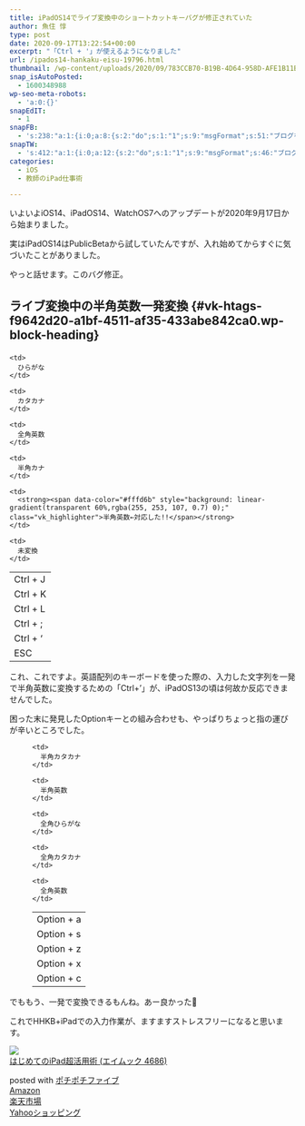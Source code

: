 ```yaml
---
title: iPadOS14でライブ変換中のショートカットキーバグが修正されていた
author: 魚住 惇
type: post
date: 2020-09-17T13:22:54+00:00
excerpt: "「Ctrl + '」が使えるようになりました"
url: /ipados14-hankaku-eisu-19796.html
thumbnail: /wp-content/uploads/2020/09/783CCB70-B19B-4D64-958D-AFE1B11BFB8E_1_105_c.jpeg
snap_isAutoPosted:
  - 1600348988
wp-seo-meta-robots:
  - 'a:0:{}'
snapEdIT:
  - 1
snapFB:
  - 's:238:"a:1:{i:0;a:8:{s:2:"do";s:1:"1";s:9:"msgFormat";s:51:"ブログを更新しました！%TITLE% %SITENAME%";s:8:"postType";s:1:"A";s:9:"isAutoImg";s:1:"A";s:8:"imgToUse";s:0:"";s:9:"isAutoURL";s:1:"A";s:8:"urlToUse";s:0:"";s:4:"doFB";i:0;}}";'
snapTW:
  - 's:412:"a:1:{i:0;a:12:{s:2:"do";s:1:"1";s:9:"msgFormat";s:46:"ブログを更新しました: %TITLE%  %URL%";s:8:"attchImg";s:1:"1";s:9:"isAutoImg";s:1:"A";s:8:"imgToUse";s:0:"";s:9:"isAutoURL";s:1:"A";s:8:"urlToUse";s:0:"";s:4:"doTW";i:0;s:8:"isPosted";s:1:"1";s:4:"pgID";s:19:"1306584641499877378";s:7:"postURL";s:56:"https://twitter.com/jun3010me/status/1306584641499877378";s:5:"pDate";s:19:"2020-09-17 13:23:48";}}";'
categories:
  - iOS
  - 教師のiPad仕事術

---
```

いよいよiOS14、iPadOS14、WatchOS7へのアップデートが2020年9月17日から始まりました。

実はiPadOS14はPublicBetaから試していたんですが、入れ始めてからすぐに気づいたことがありました。

やっと話せます。このバグ修正。

## ライブ変換中の半角英数一発変換 {#vk-htags-f9642d20-a1bf-4511-af35-433abe842ca0.wp-block-heading}<figure class="wp-block-table">

<table>
  <tr>
    <td>
      Ctrl + J
    </td>
    
    <td>
      ひらがな
    </td>
  </tr>
  
  <tr>
    <td>
      Ctrl + K
    </td>
    
    <td>
      カタカナ
    </td>
  </tr>
  
  <tr>
    <td>
      Ctrl + L
    </td>
    
    <td>
      全角英数
    </td>
  </tr>
  
  <tr>
    <td>
      Ctrl + ;
    </td>
    
    <td>
      半角カナ
    </td>
  </tr>
  
  <tr>
    <td>
      Ctrl + &#8216;
    </td>
    
    <td>
      <strong><span data-color="#fffd6b" style="background: linear-gradient(transparent 60%,rgba(255, 253, 107, 0.7) 0);" class="vk_highlighter">半角英数←対応した!!</span></strong>
    </td>
  </tr>
  
  <tr>
    <td>
      ESC
    </td>
    
    <td>
      未変換
    </td>
  </tr>
</table></figure> 

これ、これですよ。英語配列のキーボードを使った際の、入力した文字列を一発で半角英数に変換するための「Ctrl+’」が、iPadOS13の頃は何故か反応できませんでした。

困った末に発見したOptionキーとの組み合わせも、やっぱりちょっと指の運びが辛いところでした。<figure class="wp-block-table">

<table>
  <tr>
    <td>
      Option + a
    </td>
    
    <td>
      半角カタカナ
    </td>
  </tr>
  
  <tr>
    <td>
      Option + s
    </td>
    
    <td>
      半角英数
    </td>
  </tr>
  
  <tr>
    <td>
      Option + z
    </td>
    
    <td>
      全角ひらがな
    </td>
  </tr>
  
  <tr>
    <td>
      Option + x
    </td>
    
    <td>
      全角カタカナ
    </td>
  </tr>
  
  <tr>
    <td>
      Option + c
    </td>
    
    <td>
      全角英数
    </td>
  </tr>
</table></figure> 

でももう、一発で変換できるもんね。あー良かった&#x1f970;

これでHHKB+iPadでの入力作業が、ますますストレスフリーになると思います。

<div class="cstmreba">
  <div class="kaerebalink-box">
    <div class="kaerebalink-image">
      <a href="https://www.amazon.co.jp/dp/4777960064?tag=jun3010me-22&#038;linkCode=ogi&#038;th=1&#038;psc=1" target="_blank" rel="noopener noreferrer"><img decoding="async" src="https://m.media-amazon.com/images/I/51hvDrck6DL._SL160_.jpg" style="border: none;" /></a>
    </div>
    <div class="kaerebalink-info">
      <div class="kaerebalink-name">
        <a href="https://www.amazon.co.jp/dp/4777960064?tag=jun3010me-22&#038;linkCode=ogi&#038;th=1&#038;psc=1" target="_blank" rel="noopener noreferrer">はじめてのiPad超活用術 (エイムック 4686)</a></p>
        <div class="kaerebalink-powered-date">
          posted with <a href="http://192.168.11.200:8000/pochipochi5.php" rel="nofollow noopener noreferrer" target="_blank">ポチポチファイブ</a>
        </div>
      </div>
      <div class="kaerebalink-link1">
        <div class="shoplinkamazon">
          <a href="https://www.amazon.co.jp/gp/search?keywords=はじめてのiPad超活用術&#038;tag=jun3010me-22" target="_blank" rel="noopener noreferrer">Amazon</a>
        </div>
        <div class="shoplinkrakuten">
          <a href="https://hb.afl.rakuten.co.jp/hgc/10ef1d94.c90f9829.10ef1d95.53606a39/?pc=https%3A%2F%2Fsearch.rakuten.co.jp%2Fsearch%2Fmall%2FはじめてのiPad超活用術%2F-%2Ff.1-p.1-s.1-sf.0-st.A-v.2%3Fx%3D0%26scid%3Daf_ich_link_urltxt%26m%3Dhttp%3A%2F%2Fm.rakuten.co.jp%2F" target="_blank" rel="noopener noreferrer">楽天市場</a>
        </div>
        <div class="shoplinkyahoo">
          <a href="https://ck.jp.ap.valuecommerce.com/servlet/referral?sid=3040825&pid=884909937&vc_url=http%3A%2F%2Fsearch.shopping.yahoo.co.jp%2Fsearch%3Fp%3DはじめてのiPad超活用術 "vcptn=kaereba" target="_blank" >Yahooショッピング<img decoding="async" loading="lazy" src="//ad.jp.ap.valuecommerce.com/servlet/gifbanner?sid=3040825&#038;pid=884909937" height="1" width="1" border="0" /></a>
        </div>
      </div>
    </div>
    <div class="booklink-footer">
    </div>
  </div>
</div>